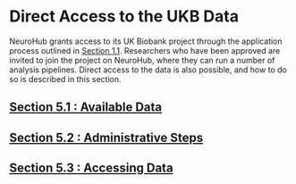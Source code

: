 # Direct Access to the UKB Data

NeuroHub grants access to its UK Biobank project through the application process outlined in [Section 1.1](1.1.Get-a-NeuroHub-account). Researchers who have been approved are invited to join the project on NeuroHub, where they can run a number of analysis pipelines. Direct access to the data is also possible, and how to do so is described in this section.  
  
## [Section 5.1 : Available Data](5.1.Available-Data)
## [Section 5.2 : Administrative Steps](5.2.Administrative-Steps)
## [Section 5.3 : Accessing Data](5.3.Accessing-Data)
